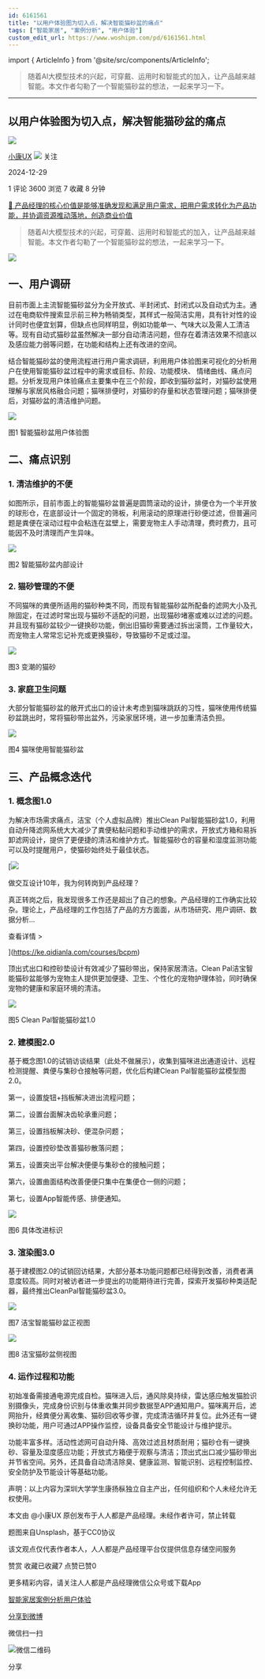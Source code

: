 ```yaml
---
id: 6161561
title: "以用户体验图为切入点，解决智能猫砂盆的痛点"
tags: ["智能家居", "案例分析", "用户体验"]
custom_edit_url: https://www.woshipm.com/pd/6161561.html
---
```

import { ArticleInfo } from '@site/src/components/ArticleInfo';

<ArticleInfo
    author="小康UX"
    authorLink="https://www.woshipm.com/u/1610151"
    published="2024-12-29"
    views={3600}
    comments={1}
    collects={7}
/>

> 随着AI大模型技术的兴起，可穿戴、运用时和智能式的加入，让产品越来越智能。本文作者勾勒了一个智能猫砂盆的想法，一起来学习一下。

---

## 以用户体验图为切入点，解决智能猫砂盆的痛点

[![](https://static.woshipm.com/view/woshipm_api_def_20241224021349_3394.jpg?imageView2/1/w/72/h/72/q/100)](https://www.woshipm.com/u/1610151)

[小康UX](https://www.woshipm.com/u/1610151) ![](https://static.woshipm.com/tag/1101_1@2x.png) 关注

2024-12-29

1 评论 3600 浏览 7 收藏 8 分钟

[🔗 产品经理的核心价值是能够准确发现和满足用户需求，把用户需求转化为产品功能，并协调资源推动落地，创造商业价值](https://ke.qidianla.com/courses/90pm)

> 随着AI大模型技术的兴起，可穿戴、运用时和智能式的加入，让产品越来越智能。本文作者勾勒了一个智能猫砂盆的想法，一起来学习一下。

![](https://image.woshipm.com/2023/05/06/7f21f76c-ec01-11ed-8df9-00163e0b5ff3.jpg)

## 一、用户调研

目前市面上主流智能猫砂盆分为全开放式、半封闭式、封闭式以及自动式为主。通过在电商软件搜索显示前三种为畅销类型，其样式一般简洁实用，具有针对性的设计同时也便宜划算，但缺点也同样明显，例如功能单一、气味大以及需人工清洁等。现有自动式猫砂盆虽然解决一部分自动清洁问题，但存在着清洁效果不彻底以及感应能力弱等问题，在功能和结构上还有改进的空间。

结合智能猫砂盆的使用流程进行用户需求调研，利用用户体验图来可视化的分析用户在使用智能猫砂盆过程中的需求或目标、阶段、功能模块、 情绪曲线、痛点问题。分析发现用户体验痛点主要集中在三个阶段，即收到猫砂盆时，对猫砂盆使用理解与家居风格融合问题；猫咪排便时，对猫砂的存量和状态管理问题；猫咪排便后，对猫砂盆的清洁维护问题。

![](https://image.woshipm.com/2024/12/27/08529f14-c455-11ef-a9cf-00163e09d72f.png)

图1 智能猫砂盆用户体验图

## 二、痛点识别

### 1\. 清洁维护的不便

如图所示，目前市面上的智能猫砂盆普遍是圆筒滚动的设计，排便仓为一个半开放的球形仓，在底部设计一个固定的筛板，利用滚动的原理进行砂便过滤，但普遍问题是粪便在滚动过程中会粘连在盆壁上，需要宠物主人手动清理，费时费力，且可能因不及时清理而产生异味。

![](https://image.woshipm.com/2024/12/27/a7d11e12-c455-11ef-bc77-00163e1bca14.jpg)

图2 智能猫砂盆内部设计

### 2\. 猫砂管理的不便

不同猫咪的粪便所适用的猫砂种类不同，而现有智能猫砂盆所配备的滤网大小及孔隙固定，在过滤时常出现与猫砂不适配的问题，出现猫砂堵塞或难以过滤的问题。并且现有猫砂盆较少一键换砂功能，倒出旧猫砂需要通过拆出滚筒，工作量较大，而宠物主人常常忘记补充或更换猫砂，导致猫砂不足或过湿。

![](https://image.woshipm.com/2024/12/27/b581cd0e-c455-11ef-bc77-00163e1bca14.jpg)

图3 变潮的猫砂

### 3\. 家庭卫生问题

大部分智能猫砂盆的敞开式出口的设计未考虑到猫咪跳跃的习性，猫咪使用传统猫砂盆跳出时，常将猫砂带出盆外，污染家居环境，进一步加重清洁负担。

![](https://image.woshipm.com/2024/12/27/d6d21b44-c455-11ef-bdf2-00163e1bca14.jpg)

图4 猫咪使用智能猫砂盆

## 三、产品概念迭代

### 1\. 概念图1.0

为解决市场需求痛点，洁宝（个人虚拟品牌）推出Clean Pal智能猫砂盆1.0，利用自动升降滤网系统大大减少了粪便粘黏问题和手动维护的需求，开放式方箱和易拆卸滤网设计，提供了更便捷的清洁和维护方式。智能猫砂仓的容量和湿度监测功能可以及时提醒用户，使猫砂始终处于最佳状态。

[![](https://image.woshipm.com/2023/08/02/769bf6f4-30e6-11ee-b3cb-00163e0b5ff3.png)

做交互设计10年，我为何转岗到产品经理？

真正转岗之后，我发现很多工作还是超出了自己的想象。产品经理的工作确实比较杂。理论上，产品经理的工作包括了产品的方方面面，从市场研究、用户调研、数据分析...

查看详情 >

](https://ke.qidianla.com/courses/bcpm)

顶出式出口和控砂垫设计有效减少了猫砂带出，保持家居清洁。Clean Pal洁宝智能猫砂盆能够为宠物主人提供更加便捷、卫生、个性化的宠物护理体验，同时确保宠物的健康和家庭环境的清洁。

![](https://image.woshipm.com/2024/12/27/22fe2472-c456-11ef-9448-00163e09d72f.png)

图5 Clean Pal智能猫砂盆1.0

### 2\. 建模图2.0

基于概念图1.0的试销访谈结果（此处不做展示），收集到猫咪进出通道设计、远程检测提醒、粪便与集砂仓接触等问题，优化后构建Clean Pal智能猫砂盆模型图2.0。

第一，设置旋钮+挡板解决进出流程问题；

第二，设置台面解决齿轮承重问题；

第三，设置挡板解决砂、便混杂问题；

第四，设置控砂垫改善猫砂散落问题；

第五，设置突出平台解决便便与集砂仓的接触问题；

第六，设置曲面结构改善便便只集中在集便仓一侧的问题；

第七，设置App智能传感、排便通知。

![](https://image.woshipm.com/2024/12/27/3d10f3da-c456-11ef-9448-00163e09d72f.png)

图6 具体改进标识

### 3\. 渲染图3.0

基于建模图2.0的试销回访结果，大部分基本功能问题都已经得到改善，消费者满意度较高。同时对被访者进一步提出的功能期待进行完善，探索开发猫砂种类适配器，最终推出CleanPal智能猫砂盆3.0。

![](https://image.woshipm.com/2024/12/27/4db6c796-c456-11ef-bc77-00163e1bca14.png)

图7 洁宝智能猫砂盆正视图

![](https://image.woshipm.com/2024/12/27/7e86580a-c456-11ef-be0c-00163e1bca14.png)

图8 洁宝猫砂盆侧视图

### 4\. 运作过程和功能

初始准备需接通电源完成自检。猫咪进入后，通风除臭持续，雷达感应触发猫脸识别摄像头，完成身份识别与体重收集并同步数据至APP通知用户。猫咪离开后，滤网抬升，经粪便分离收集、猫砂回收等步骤，完成清洁循环并复位。此外还有一键换砂功能，用户可通过APP操作监控，设备具备安全节能设计与维护提示。

功能丰富多样。活动性滤网可自动升降、高效过滤且材质耐用；猫砂仓有一键换砂、容量及湿度感应功能；开放式方箱便于观察与清洁；顶出式出口减少猫砂带出并节省空间。另外，还具备自动清洁除臭、健康监测、智能识别、远程控制监控、安全防护及节能设计等基础功能。

声明：以上内容为深圳大学学生康扬枞独立自主产出，任何组织和个人未经允许无权使用。

本文由 @小康UX 原创发布于人人都是产品经理。未经作者许可，禁止转载

题图来自Unsplash，基于CC0协议

该文观点仅代表作者本人，人人都是产品经理平台仅提供信息存储空间服务

赞赏 收藏已收藏7 点赞已赞0

更多精彩内容，请关注人人都是产品经理微信公众号或下载App

[智能家居](https://www.woshipm.com/tag/%e6%99%ba%e8%83%bd%e5%ae%b6%e5%b1%85)[案例分析](https://www.woshipm.com/tag/%e6%a1%88%e4%be%8b%e5%88%86%e6%9e%90)[用户体验](https://www.woshipm.com/tag/ue)

[分享到微博](https://service.weibo.com/share/share.php?appkey=2775287854&title=以用户体验图为切入点，解决智能猫砂盆的痛点&url=https://www.woshipm.com/pd/6161561.html&pic=https://image.woshipm.com/2023/05/06/7f21f76c-ec01-11ed-8df9-00163e0b5ff3.jpg)

微信扫一扫

![微信二维码](https://api.pwmqr.com/qrcode/create/?url=https://www.woshipm.com/pd/6161561.html)

分享